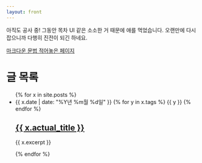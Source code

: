 ```yaml
---
layout: front
---
```


아직도 공사 중! 그동안 목차 UI 같은 소소한 거 때문에 애를 먹었습니다. 오랜만에 다시 잡으니까 다행히 진전이 되긴 하네요.

[마크다운 문법 적어놓은 페이지](/syntax.html)

# 글 목록

<ul id="post-list">
	{% for x in site.posts %}
		<li>
			<span class="metadata">
				<span class="date">{{ x.date | date: "%Y년 %m월 %d일" }}</span>
				{% for y in x.tags %}
					<span class="tag">{{ y }}</span>
				{% endfor %}
			</span>
			<h2><a href="{{ x.url }}">{{ x.actual_title }}</a></h2>
			<p>
				{{ x.excerpt }}
			</p>
		</li>
	{% endfor %}
</ul>